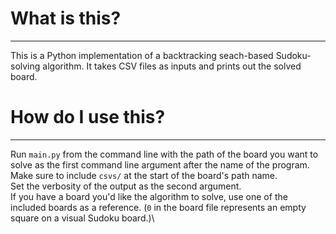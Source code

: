 # What is this?
___

This is a Python implementation of a backtracking seach-based Sudoku-solving algorithm. It takes CSV files as inputs and prints out the solved board.

# How do I use this?
___

Run `main.py` from the command line with the path of the board you want to solve as the first command line argument after the name of the program. Make sure to include `csvs/` at the start of the board's path name.\
Set the verbosity of the output as the second argument.\
If you have a board you'd like the algorithm to solve, use one of the included boards as a reference. (`0` in the board file represents an empty square on a visual Sudoku board.)\
